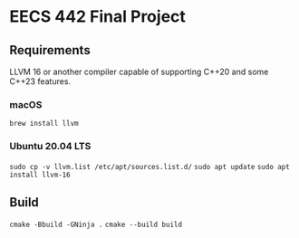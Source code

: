 # EECS 442 Final Project

## Requirements

LLVM 16 or another compiler capable of supporting C++20 and some C++23 features.

### macOS

`brew install llvm`

### Ubuntu 20.04 LTS

`sudo cp -v llvm.list /etc/apt/sources.list.d/`
`sudo apt update`
`sudo apt install llvm-16`

## Build

`cmake -Bbuild -GNinja .`
`cmake --build build`
